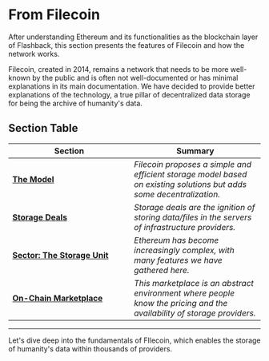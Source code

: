 # From Filecoin

After understanding Ethereum and its functionalities as the blockchain layer of Flashback, this section presents the features of Filecoin and how the network works.&#x20;

Filecoin, created in 2014, remains a network that needs to be more well-known by the public and is often not well-documented or has minimal explanations in its main documentation. We have decided to provide better explanations of the technology, a true pillar of decentralized data storage for being the archive of humanity's data. &#x20;

## Section Table

<table><thead><tr><th width="227">Section</th><th>Summary</th></tr></thead><tbody><tr><td><a href="general-model.md"><strong>The Model</strong></a></td><td><em>Filecoin proposes a simple and efficient storage model based on existing solutions but adds some decentralization.</em></td></tr><tr><td><a href="file-storage-contracts.md"><strong>Storage Deals</strong></a></td><td><em>Storage deals are the ignition of storing data/files in the servers of infrastructure providers.</em> </td></tr><tr><td><a href="proving-mechanism/"><strong>Sector: The Storage Unit</strong></a></td><td><em>Ethereum has become increasingly complex, with many features we have gathered here.</em></td></tr><tr><td><a href="on-chain-marketplace.md"><strong>On-Chain Marketplace</strong></a></td><td><em>This marketplace is an abstract environment where people know the pricing and the availability of storage providers.</em></td></tr></tbody></table>

***

Let's dive deep into the fundamentals of FIlecoin, which enables the storage of humanity's data within thousands of providers.
